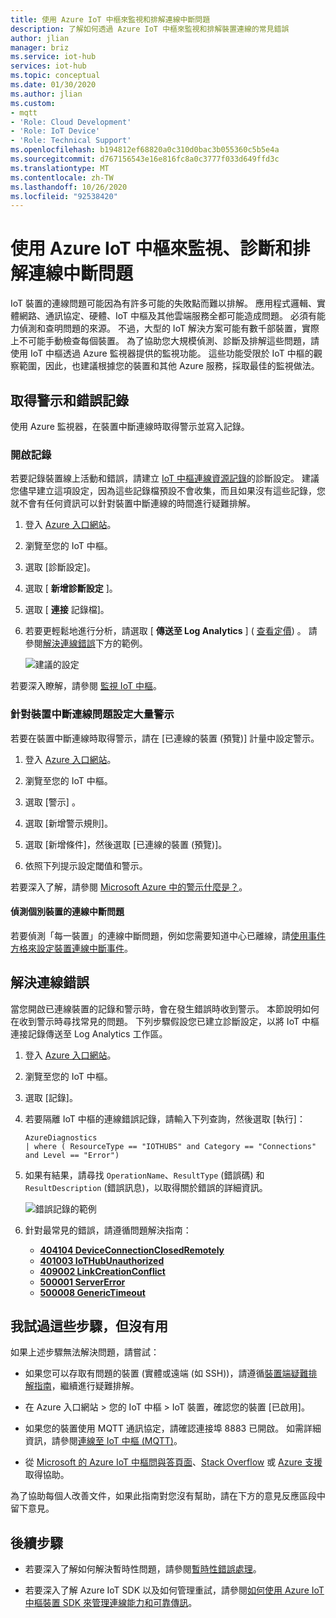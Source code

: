 ```yaml
---
title: 使用 Azure IoT 中樞來監視和排解連線中斷問題
description: 了解如何透過 Azure IoT 中樞來監視和排解裝置連線的常見錯誤
author: jlian
manager: briz
ms.service: iot-hub
services: iot-hub
ms.topic: conceptual
ms.date: 01/30/2020
ms.author: jlian
ms.custom:
- mqtt
- 'Role: Cloud Development'
- 'Role: IoT Device'
- 'Role: Technical Support'
ms.openlocfilehash: b194812ef68820a0c310d0bac3b055360c5b5e4a
ms.sourcegitcommit: d767156543e16e816fc8a0c3777f033d649ffd3c
ms.translationtype: MT
ms.contentlocale: zh-TW
ms.lasthandoff: 10/26/2020
ms.locfileid: "92538420"
---
```

# <a name="monitor-diagnose-and-troubleshoot-disconnects-with-azure-iot-hub"></a>使用 Azure IoT 中樞來監視、診斷和排解連線中斷問題

IoT 裝置的連線問題可能因為有許多可能的失敗點而難以排解。 應用程式邏輯、實體網路、通訊協定、硬體、IoT 中樞及其他雲端服務全都可能造成問題。 必須有能力偵測和查明問題的來源。 不過，大型的 IoT 解決方案可能有數千部裝置，實際上不可能手動檢查每個裝置。 為了協助您大規模偵測、診斷及排解這些問題，請使用 IoT 中樞透過 Azure 監視器提供的監視功能。 這些功能受限於 IoT 中樞的觀察範圍，因此，也建議根據您的裝置和其他 Azure 服務，採取最佳的監視做法。

## <a name="get-alerts-and-error-logs"></a>取得警示和錯誤記錄

使用 Azure 監視器，在裝置中斷連線時取得警示並寫入記錄。

### <a name="turn-on-logs"></a>開啟記錄

若要記錄裝置線上活動和錯誤，請建立 [IoT 中樞連線資源記錄](monitor-iot-hub-reference.md#connections)的診斷設定。 建議您儘早建立這項設定，因為這些記錄檔預設不會收集，而且如果沒有這些記錄，您就不會有任何資訊可以針對裝置中斷連線的時間進行疑難排解。

1. 登入 [Azure 入口網站](https://portal.azure.com)。

1. 瀏覽至您的 IoT 中樞。

1. 選取 [診斷設定]。

1. 選取 [ **新增診斷設定** ]。

1. 選取 [ **連接** 記錄檔]。

1. 若要更輕鬆地進行分析，請選取 [ **傳送至 Log Analytics** ] ( [查看定價](https://azure.microsoft.com/pricing/details/log-analytics/)) 。 請參閱[解決連線錯誤](#resolve-connectivity-errors)下方的範例。

   ![建議的設定](./media/iot-hub-troubleshoot-connectivity/diagnostic-settings-recommendation.png)

若要深入瞭解，請參閱 [監視 IoT 中樞](monitor-iot-hub.md)。

### <a name="set-up-alerts-for-device-disconnect-at-scale"></a>針對裝置中斷連線問題設定大量警示

若要在裝置中斷連線時取得警示，請在 [已連線的裝置 (預覽)] 計量中設定警示。

1. 登入 [Azure 入口網站](https://portal.azure.com)。

2. 瀏覽至您的 IoT 中樞。

3. 選取 [警示] 。

4. 選取 [新增警示規則]。

5. 選取 [新增條件]，然後選取 [已連線的裝置 (預覽)]。

6. 依照下列提示設定閾值和警示。

若要深入了解，請參閱 [Microsoft Azure 中的警示什麼是？](../azure-monitor/platform/alerts-overview.md)。

#### <a name="detecting-individual-device-disconnects"></a>偵測個別裝置的連線中斷問題

若要偵測「每一裝置」的連線中斷問題，例如您需要知道中心已離線，請[使用事件方格來設定裝置連線中斷事件](iot-hub-event-grid.md)。

## <a name="resolve-connectivity-errors"></a>解決連線錯誤

當您開啟已連線裝置的記錄和警示時，會在發生錯誤時收到警示。 本節說明如何在收到警示時尋找常見的問題。 下列步驟假設您已建立診斷設定，以將 IoT 中樞連接記錄傳送至 Log Analytics 工作區。

1. 登入 [Azure 入口網站](https://portal.azure.com)。

1. 瀏覽至您的 IoT 中樞。

1. 選取 [記錄]。

1. 若要隔離 IoT 中樞的連線錯誤記錄，請輸入下列查詢，然後選取 [執行]：

    ```kusto
    AzureDiagnostics
    | where ( ResourceType == "IOTHUBS" and Category == "Connections" and Level == "Error")
    ```

1. 如果有結果，請尋找 `OperationName`、`ResultType` (錯誤碼) 和 `ResultDescription` (錯誤訊息)，以取得關於錯誤的詳細資訊。

   ![錯誤記錄的範例](./media/iot-hub-troubleshoot-connectivity/diag-logs.png)

1. 針對最常見的錯誤，請遵循問題解決指南：

    - **[404104 DeviceConnectionClosedRemotely](iot-hub-troubleshoot-error-404104-deviceconnectionclosedremotely.md)**
    - **[401003 IoTHubUnauthorized](iot-hub-troubleshoot-error-401003-iothubunauthorized.md)**
    - **[409002 LinkCreationConflict](iot-hub-troubleshoot-error-409002-linkcreationconflict.md)**
    - **[500001 ServerError](iot-hub-troubleshoot-error-500xxx-internal-errors.md)**
    - **[500008 GenericTimeout](iot-hub-troubleshoot-error-500xxx-internal-errors.md)**

## <a name="i-tried-the-steps-but-they-didnt-work"></a>我試過這些步驟，但沒有用

如果上述步驟無法解決問題，請嘗試：

* 如果您可以存取有問題的裝置 (實體或遠端 (如 SSH))，請遵循[裝置端疑難排解指南](https://github.com/Azure/azure-iot-sdk-node/wiki/Troubleshooting-Guide-Devices)，繼續進行疑難排解。

* 在 Azure 入口網站 > 您的 IoT 中樞 > IoT 裝置，確認您的裝置 [已啟用]。

* 如果您的裝置使用 MQTT 通訊協定，請確認連接埠 8883 已開啟。 如需詳細資訊，請參閱[連線至 IoT 中樞 (MQTT)](iot-hub-mqtt-support.md#connecting-to-iot-hub)。

* 從 [Microsoft 的 Azure IoT 中樞問與答頁面](/answers/topics/azure-iot-hub.html)、[Stack Overflow](https://stackoverflow.com/questions/tagged/azure-iot-hub) 或 [Azure 支援](https://azure.microsoft.com/support/options/)取得協助。

為了協助每個人改善文件，如果此指南對您沒有幫助，請在下方的意見反應區段中留下意見。

## <a name="next-steps"></a>後續步驟

* 若要深入了解如何解決暫時性問題，請參閱[暫時性錯誤處理](/azure/architecture/best-practices/transient-faults)。

* 若要深入了解 Azure IoT SDK 以及如何管理重試，請參閱[如何使用 Azure IoT 中樞裝置 SDK 來管理連線能力和可靠傳訊](iot-hub-reliability-features-in-sdks.md#connection-and-retry)。